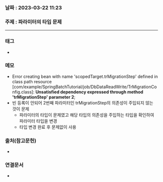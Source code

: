 ### 날짜 : 2023-03-22 11:23
### 주제 : 파라미터의 타입 문제
---
### 태그
* 

### 메모
* Error creating bean with name 'scopedTarget.trMigrationStep' defined in class path resource [com/example/SpringBatchTutorial/job/DbDataReadWrite/TrMigrationConfig.class]: **Unsatisfied dependency expressed through method 'trMigrationStep' parameter 2**;
* 빈 등록이 안되어 2번째 파라미터인 trMigrationStep의 의존성이 주입되지 않는 것이 문제
	* 파라미터의 타입이 문제였고 해당 타입의 의존성을 주입하는 타입을 확인하여 파라미터 타입을 변경
	* 타입 변경 완료 후 문제없이 사용

### 출처(참고문헌)
-  

### 연결문서
- 